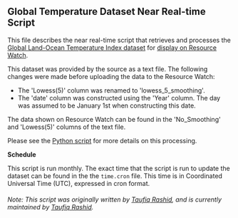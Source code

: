 ## Global Temperature Dataset Near Real-time Script
This file describes the near real-time script that retrieves and processes the [Global Land-Ocean Temperature Index dataset](https://climate.nasa.gov/vital-signs/global-temperature/) for [display on Resource Watch](https://resourcewatch.org/data/explore/917f1945-fff9-4b6f-8290-4f4b9417079e).

This dataset was provided by the source as a text file. The following changes were made before uploading the data to the Resource Watch:
- The 'Lowess(5)' column was renamed to 'lowess_5_smoothing'.
- The 'date' column was constructed using the 'Year' column. The day was assumed to be January 1st when constructing this date.

The data shown on Resource Watch can be found in the 'No_Smoothing' and 'Lowess(5)' columns of the text file.

Please see the [Python script](https://github.com/resource-watch/nrt-scripts/blob/master/cli_044_global_land_temperature/contents/src/__init__.py) for more details on this processing.

**Schedule**

This script is run monthly. The exact time that the script is run to update the dataset can be found in the the `time.cron` file. This time is in Coordinated Universal Time (UTC), expressed in cron format.

###### Note: This script was originally written by [Taufiq Rashid](https://www.wri.org/profile/taufiq-rashid), and is currently maintained by [Taufiq Rashid](https://www.wri.org/profile/taufiq-rashid).
